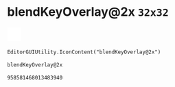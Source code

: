 # blendKeyOverlay@2x `32x32`
<img src="/img/blendKeyOverlay@2x.png" width=32 height=32>

``` CSharp
EditorGUIUtility.IconContent("blendKeyOverlay@2x")
```
```
blendKeyOverlay@2x
```
```
958581468013483940
```

